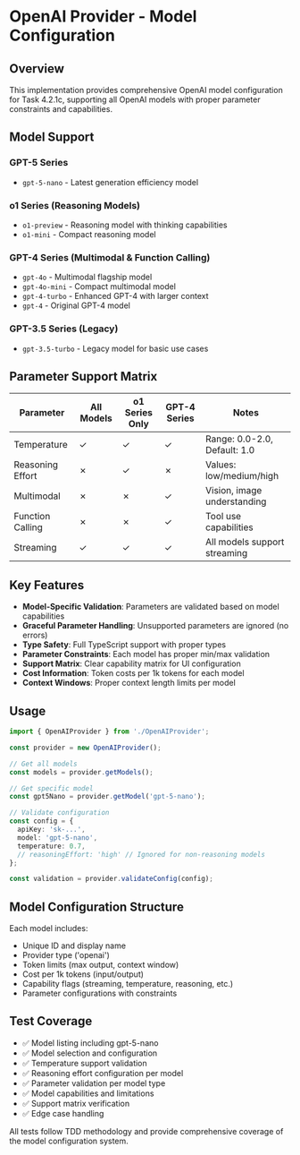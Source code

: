 # OpenAI Provider - Model Configuration

## Overview

This implementation provides comprehensive OpenAI model configuration for Task 4.2.1c, supporting all OpenAI models with proper parameter constraints and capabilities.

## Model Support

### GPT-5 Series
- `gpt-5-nano` - Latest generation efficiency model

### o1 Series (Reasoning Models)
- `o1-preview` - Reasoning model with thinking capabilities
- `o1-mini` - Compact reasoning model

### GPT-4 Series (Multimodal & Function Calling)
- `gpt-4o` - Multimodal flagship model
- `gpt-4o-mini` - Compact multimodal model
- `gpt-4-turbo` - Enhanced GPT-4 with larger context
- `gpt-4` - Original GPT-4 model

### GPT-3.5 Series (Legacy)
- `gpt-3.5-turbo` - Legacy model for basic use cases

## Parameter Support Matrix

| Parameter | All Models | o1 Series Only | GPT-4 Series | Notes |
|-----------|------------|----------------|--------------|-------|
| Temperature | ✓ | ✓ | ✓ | Range: 0.0-2.0, Default: 1.0 |
| Reasoning Effort | ✗ | ✓ | ✗ | Values: low/medium/high |
| Multimodal | ✗ | ✗ | ✓ | Vision, image understanding |
| Function Calling | ✗ | ✗ | ✓ | Tool use capabilities |
| Streaming | ✓ | ✓ | ✓ | All models support streaming |

## Key Features

- **Model-Specific Validation**: Parameters are validated based on model capabilities
- **Graceful Parameter Handling**: Unsupported parameters are ignored (no errors)
- **Type Safety**: Full TypeScript support with proper types
- **Parameter Constraints**: Each model has proper min/max validation
- **Support Matrix**: Clear capability matrix for UI configuration
- **Cost Information**: Token costs per 1k tokens for each model
- **Context Windows**: Proper context length limits per model

## Usage

```typescript
import { OpenAIProvider } from './OpenAIProvider';

const provider = new OpenAIProvider();

// Get all models
const models = provider.getModels();

// Get specific model
const gpt5Nano = provider.getModel('gpt-5-nano');

// Validate configuration
const config = {
  apiKey: 'sk-...',
  model: 'gpt-5-nano',
  temperature: 0.7,
  // reasoningEffort: 'high' // Ignored for non-reasoning models
};

const validation = provider.validateConfig(config);
```

## Model Configuration Structure

Each model includes:
- Unique ID and display name
- Provider type ('openai')
- Token limits (max output, context window)
- Cost per 1k tokens (input/output)
- Capability flags (streaming, temperature, reasoning, etc.)
- Parameter configurations with constraints

## Test Coverage

- ✅ Model listing including gpt-5-nano
- ✅ Model selection and configuration
- ✅ Temperature support validation
- ✅ Reasoning effort configuration per model
- ✅ Parameter validation per model type
- ✅ Model capabilities and limitations
- ✅ Support matrix verification
- ✅ Edge case handling

All tests follow TDD methodology and provide comprehensive coverage of the model configuration system.
